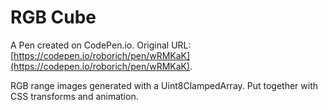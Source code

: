 # RGB Cube

A Pen created on CodePen.io. Original URL: [https://codepen.io/roborich/pen/wRMKaK](https://codepen.io/roborich/pen/wRMKaK).

RGB range images generated with a Uint8ClampedArray.
Put together with CSS transforms and animation.